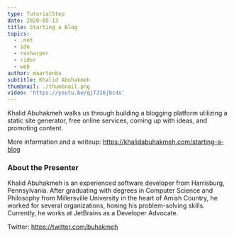 ```yaml
---
type: TutorialStep
date: 2020-05-13
title: Starting a Blog
topics:
  - .net
  - ide
  - resharper
  - rider
  - web
author: maartenba
subtitle: Khalid Abuhakmeh
thumbnail: ./thumbnail.png
video: 'https://youtu.be/qjTJI6jbc4s'
---
```


Khalid Abuhakmeh walks us through building a blogging platform utilizing a static site generator, free online services, coming up with ideas, and promoting content.

More information and a writeup: <https://khalidabuhakmeh.com/starting-a-blog>

### About the Presenter

Khalid Abuhakmeh is an experienced software developer from Harrisburg, Pennsylvania. After graduating with degrees in Computer Science and Philosophy from Millersville University in the heart of Amish Country, he worked for several organizations, honing his problem-solving skills. Currently, he works at JetBrains as a Developer Advocate.

Twitter: <https://twitter.com/buhakmeh>
